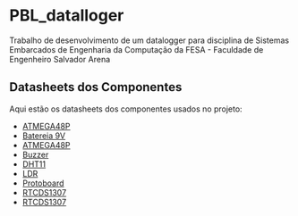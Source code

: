 # PBL_datalloger
Trabalho de desenvolvimento de um datalogger para disciplina de Sistemas Embarcados de Engenharia da Computação da FESA - Faculdade de Engenheiro Salvador Arena

## Datasheets dos Componentes

Aqui estão os datasheets dos componentes usados no projeto:

- [ATMEGA48P](datasheets/Datasheet-ATMEGA48P.pdf)
- [Batereia 9V](datasheets/Datasheet-Bateria9V.pdf)
- [ATMEGA48P](datasheets/Datasheet-ATMEGA48P.pdf)
- [Buzzer](datasheets/Datasheet-Buzzer.pdf)
- [DHT11](datasheets/Datasheet-DHT11.pdf)
- [LDR](datasheets/Datasheet-LDR.pdf)
- [Protoboard](datasheets/Datasheet-Protoboard.pdf)
- [RTCDS1307](datasheets/Datasheet-RTCDS1307.pdf)
- [RTCDS1307](datasheets/Datasheet-RTCDS1307.pdf)